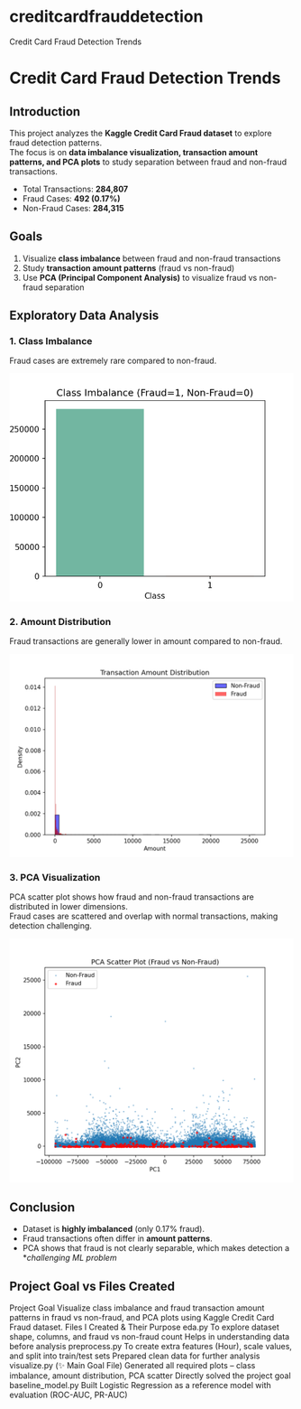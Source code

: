 # creditcardfrauddetection
Credit Card Fraud Detection Trends
# Credit Card Fraud Detection Trends

##  Introduction
This project analyzes the **Kaggle Credit Card Fraud dataset** to explore fraud detection patterns.  
The focus is on **data imbalance visualization, transaction amount patterns, and PCA plots** to study separation between fraud and non-fraud transactions.  

- Total Transactions: **284,807**
- Fraud Cases: **492 (0.17%)**
- Non-Fraud Cases: **284,315**

##  Goals
1. Visualize **class imbalance** between fraud and non-fraud transactions  
2. Study **transaction amount patterns** (fraud vs non-fraud)  
3. Use **PCA (Principal Component Analysis)** to visualize fraud vs non-fraud separation  

## Exploratory Data Analysis

### 1. Class Imbalance
Fraud cases are extremely rare compared to non-fraud.  

![Class Imbalance](reports/class_imbalance.png)

### 2. Amount Distribution
Fraud transactions are generally lower in amount compared to non-fraud.  

![Amount Distribution](reports/amount_fraud_vs_nonfraud.png)

### 3. PCA Visualization
PCA scatter plot shows how fraud and non-fraud transactions are distributed in lower dimensions.  
Fraud cases are scattered and overlap with normal transactions, making detection challenging.  

![PCA Plot](reports/pca_fraud_vs_nonfraud.png)

##  Conclusion
- Dataset is **highly imbalanced** (only 0.17% fraud).  
- Fraud transactions often differ in **amount patterns**.  
- PCA shows that fraud is not clearly separable, which makes detection a **challenging ML problem*


## Project Goal vs Files Created
Project Goal 
Visualize class imbalance and fraud transaction amount patterns in fraud vs non-fraud, and PCA plots using Kaggle Credit Card Fraud dataset.
Files I Created & Their Purpose
eda.py
To explore dataset shape, columns, and fraud vs non-fraud count
 Helps in understanding data before analysis
preprocess.py
To create extra features (Hour), scale values, and split into train/test sets
 Prepared clean data for further analysis
visualize.py (✨ Main Goal File)
Generated all required plots – class imbalance, amount distribution, PCA scatter
Directly solved the project goal
baseline_model.py
Built Logistic Regression as a reference model with evaluation (ROC-AUC, PR-AUC) 
